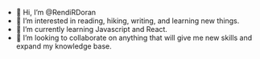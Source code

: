 - 👋 Hi, I’m @RendiRDoran
- 👀 I’m interested in reading, hiking, writing, and learning new things. 
- 🌱 I’m currently learning Javascript and React. 
- 💞️ I’m looking to collaborate on anything that will give me new skills and expand my knowledge base. 

<!---
RendiRDoran/RendiRDoran is a ✨ special ✨ repository because its `README.md` (this file) appears on your GitHub profile.
You can click the Preview link to take a look at your changes.
--->
